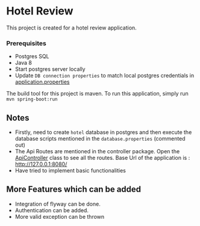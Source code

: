 # Hotel Review

This project is created for a hotel review application.

### Prerequisites
- Postgres SQL
- Java 8
- Start postgres server locally
- Update `DB connection properties` to match local postgres credentials in [application.properties](./src/main/resources/application.properties)

The build tool for this project is maven. To run this application, simply run `mvn spring-boot:run`

## Notes

- Firstly, need to create `hotel` database in postgres and then execute the database scripts mentioned in the `database.properties` (commented out)
- The Api Routes are mentioned in the controller package. Open the [ApiController](./src/main/java/com/hotel/HotelReview/Controller/ApiController.java) class to see all the routes.  Base Url of the application is : http://127.0.0.1:8080/
- Have tried to implement basic functionalities

## More Features which can be added

- Integration of flyway can be done.
- Authentication can be added.
- More valid exception can be thrown
